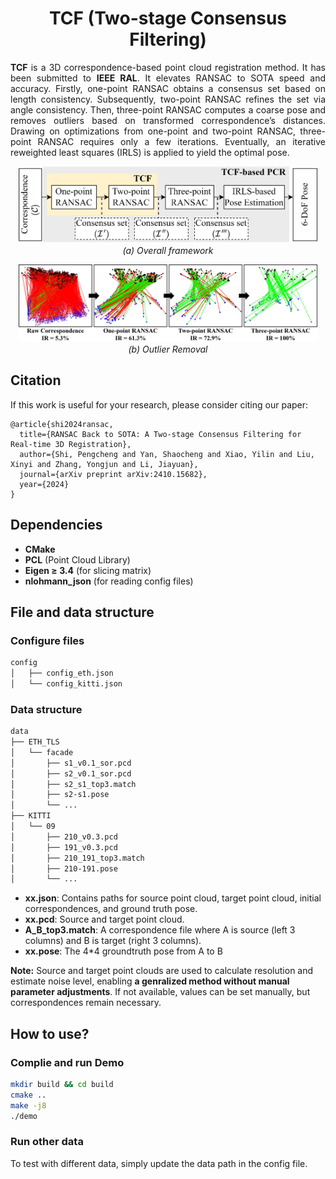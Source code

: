 <h1 align="center">TCF (Two-stage Consensus Filtering)</h1>

<p style="text-align: justify;">
<strong>TCF</strong> is a 3D correspondence-based point cloud registration method. It has been submitted to <strong>IEEE RAL</strong>. It elevates RANSAC to SOTA speed and accuracy. Firstly, one-point RANSAC obtains a consensus set based on length consistency. Subsequently, two-point RANSAC refines the set via angle consistency. Then, three-point RANSAC computes a coarse pose and removes outliers based on transformed correspondence’s distances. Drawing on optimizations from one-point and two-point RANSAC, three-point RANSAC requires only a few iterations. Eventually, an iterative reweighted least squares (IRLS) is applied to yield the optimal pose.
</p>

<p align="center">
  <img src="figures/framework-a.png" alt="Subfigure 1" width="95%"><br>
  <em>(a) Overall framework</em>
</p>
<p align="center">
  <img src="figures/framework-b.png" alt="Subfigure 2" width="95%"><br>
  <em>(b) Outlier Removal</em>
</p>

##  Citation
If this work is useful for your research, please consider citing our paper:
```
@article{shi2024ransac,
  title={RANSAC Back to SOTA: A Two-stage Consensus Filtering for Real-time 3D Registration},
  author={Shi, Pengcheng and Yan, Shaocheng and Xiao, Yilin and Liu, Xinyi and Zhang, Yongjun and Li, Jiayuan},
  journal={arXiv preprint arXiv:2410.15682},
  year={2024}
}
```

## Dependencies
- **CMake**
- **PCL** (Point Cloud Library)
- **Eigen ≥ 3.4** (for slicing matrix)
- **nlohmann_json** (for reading config files)

## File and data structure
### Configure files
```bash
config
│   ├── config_eth.json
│   └── config_kitti.json
```
### Data structure
```bash
data
├── ETH_TLS
│   └── facade
│       ├── s1_v0.1_sor.pcd
│       ├── s2_v0.1_sor.pcd
│       ├── s2_s1_top3.match
│       ├── s2-s1.pose
│       └── ...
├── KITTI
│   └── 09
│       ├── 210_v0.3.pcd
│       ├── 191_v0.3.pcd
│       ├── 210_191_top3.match
│       ├── 210-191.pose
│       └── ...
```
- **xx.json**: Contains paths for source point cloud, target point cloud, initial correspondences, and ground truth pose.
- **xx.pcd**: Source and target point cloud.
- **A_B_top3.match**: A correspondence file where A is source (left 3 columns) and B is target (right 3 columns).
- **xx.pose**: The 4*4 groundtruth pose from A to B

**Note:** Source and target point clouds are used to calculate resolution and estimate noise level, enabling **a genralized method without manual parameter adjustments**. If not available, values can be set manually, but correspondences remain necessary.

## How to use?
### Complie and run Demo
```bash
mkdir build && cd build
cmake ..
make -j8
./demo
```
### Run other data
To test with different data, simply update the data path in the config file.